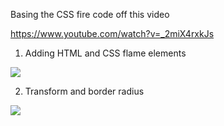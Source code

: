 Basing the CSS fire code off this video

https://www.youtube.com/watch?v=_2miX4rxkJs

1. Adding HTML and CSS flame elements

![](https://i.imgur.com/CHWDuep.png)

2. Transform and border radius

![](https://i.imgur.com/Y3cXmsl.png)
